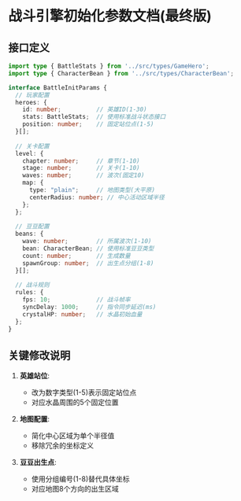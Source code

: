# 战斗引擎初始化参数文档(最终版)

## 接口定义
```typescript
import type { BattleStats } from '../src/types/GameHero';
import type { CharacterBean } from '../src/types/CharacterBean';

interface BattleInitParams {
  // 玩家配置
  heroes: {
    id: number;          // 英雄ID(1-30)
    stats: BattleStats;  // 使用标准战斗状态接口
    position: number;    // 固定站位点(1-5)
  }[];
  
  // 关卡配置
  level: {
    chapter: number;     // 章节(1-10)
    stage: number;       // 关卡(1-10)
    waves: number;       // 波次(固定10)
    map: {
      type: "plain";     // 地图类型(大平原)
      centerRadius: number; // 中心活动区域半径
    };
  };
  
  // 豆豆配置
  beans: {
    wave: number;        // 所属波次(1-10)
    bean: CharacterBean; // 使用标准豆豆类型
    count: number;       // 生成数量
    spawnGroup: number;  // 出生点分组(1-8)
  }[];
  
  // 战斗规则
  rules: {
    fps: 10;             // 战斗帧率
    syncDelay: 1000;     // 指令同步延迟(ms)
    crystalHP: number;   // 水晶初始血量
  };
}
```

## 关键修改说明
1. **英雄站位**:
   - 改为数字类型(1-5)表示固定站位点
   - 对应水晶周围的5个固定位置

2. **地图配置**:
   - 简化中心区域为单个半径值
   - 移除冗余的坐标定义

3. **豆豆出生点**:
   - 使用分组编号(1-8)替代具体坐标
   - 对应地图8个方向的出生区域